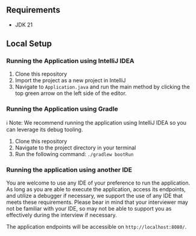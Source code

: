 #

## Requirements
* JDK 21

## Local Setup

### Running the Application using IntelliJ IDEA

1. Clone this repository
2. Import the project as a new project in IntelliJ
3. Navigate to `Application.java` and run the main method by clicking the top green arrow on the left side of the editor.

### Running the Application using Gradle

ℹ️ Note: We recommend running the application using IntelliJ IDEA so you can leverage its debug tooling.

1. Clone this repository
2. Navigate to the project directory in your terminal
3. Run the following command: `./gradlew bootRun`

### Running the application using another IDE
You are welcome to use any IDE of your preference to run the application. As long as you are able to execute the application, access its endpoints, and utilize a debugger if necessary, we support the use of any IDE that meets these requirements. Please bear in mind that your interviewer may not be familiar with your IDE, so may not be able to support you as effectively during the interview if necessary.

The application endpoints will be accessible on `http://localhost:8080/`.
